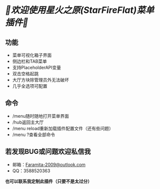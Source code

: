# **_🎉欢迎使用星火之原(StarFireFlat)菜单插件🎉_**
## **功能**
- 菜单可视化箱子界面
- 侧边栏和TAB菜单
- 支持PlaceholderAPI变量
- 双击空格起跳
- 大厅方块除管理员外无法破坏
- 几乎全选项可配置

## **命令**
- /menu随时随地打开菜单界面
- /hub返回主大厅
- /menu reload重新加载插件配置文件（还有些问题）
- /menu ?查看全部命令

## **若发现BUG或问题欢迎私信我**
- 邮箱：Faramita-2009@outlook.com
- QQ：3588520363

**也可以联系我定制此插件（只要不是太过分）**